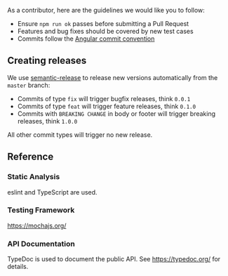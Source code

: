 As a contributor, here are the guidelines we would like you to follow:

- Ensure `npm run ok` passes before submitting a Pull Request
- Features and bug fixes should be covered by new test cases
- Commits follow the [Angular commit convention](https://github.com/angular/angular.js/blob/master/DEVELOPERS.md#-git-commit-guidelines)

## Creating releases

We use [semantic-release](https://github.com/semantic-release/semantic-release)
to release new versions automatically from the `master` branch:

- Commits of type `fix` will trigger bugfix releases, think `0.0.1`
- Commits of type `feat` will trigger feature releases, think `0.1.0`
- Commits with `BREAKING CHANGE` in body or footer will trigger breaking releases, think `1.0.0`

All other commit types will trigger no new release.

## Reference

### Static Analysis

eslint and TypeScript are used.

### Testing Framework

https://mochajs.org/

### API Documentation

TypeDoc is used to document the public API. See
https://typedoc.org/ for details.
